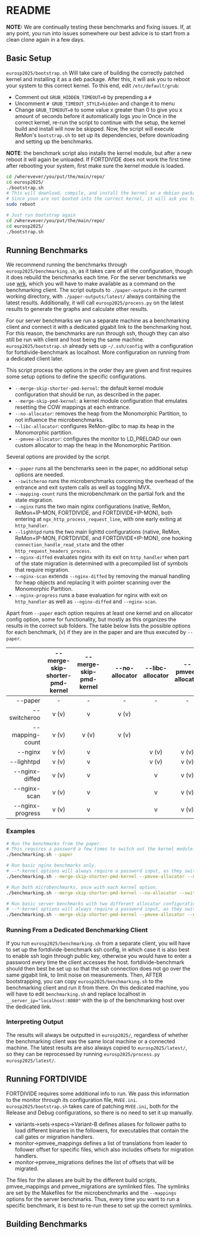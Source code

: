 # README

**NOTE:** We are continually testing these benchmarks and fixing issues. If, at any point, you run into issues somewhere our best advice is to start from a clean clone again in a few days.

## Basic Setup

`eurosp2025/bootstrap.sh` Will take care of building the correctly patched kernel and installing it as a deb package.
After this, it will ask you to reboot your system to this correct kernel.
To this end, edit `/etc/default/grub`:
- Comment out `GRUB_HIDDEN_TIMEOUT=0` by prepending a `#`
- Uncomment `# GRUB_TIMEOUT_STYLE=hidden` and change it to menu
- Change `GRUB_TIMEOUT=0` to some value x greater than 0 to give you x amount of seconds before it automatically logs you in
Once in the correct kernel, re-run the script to continue with the setup, the kernel build and install will now be skipped.
Now, the script will execute ReMon's `bootstrap.sh` to set up its dependencies, before downloading and setting up the benchmarks.

**NOTE**: the benchmark script also installs the kernel module, but after a new reboot it will again be unloaded.
If FORTDIVIDE does not work the first time after rebooting your system, first make sure the kernel module is loaded.

```bash
cd /wherevever/you/put/the/main/repo/
cd eurosp2025/
./bootstrap.sh
# This will download, compile, and install the kernel as a debian package, requiring a password a few times.
# Since youn are not booted into the correct kernel, it will ask you to reboot to the correct kernel.
sudo reboot

# Just run bootstrap again
cd /wherevever/you/put/the/main/repo/
cd eurosp2025/
./bootstrap.sh
```

## Running Benchmarks

We recommend running the benchmarks through `eurosp2025/benchmarking.sh`, as it takes care of all the configuration, though it does rebuild the benchmarks each time.
For the server benchmarks we use [wrk](https://github.com/wg/wrk), which you will have to make available as a command on the benchmarking client.
The script outputs to `./paper-outputs` in the current working directory, with `./paper-outputs/latest/` always containing the latest results.
Additionally, it will call `eurosp2025/process.py` on the latest results to generate the graphs and calculate other results.

For our server benchmarks we run a separate machine as a benchmarking client and connect it with a dedicated gigabit link to the benchmarking host.
For this reason, the benchmarks are run through ssh, though they can also still be run with client and host being the same machine.
`eurosp2025/bootstrap.sh` already sets up `~/.ssh/config` with a configuration for fortdivide-benchmark as localhost.
More configuration on running from a dedicated client later.

This script process the options in the order they are given and first requires some setup options to define the specific configurations.
- `--merge-skip-shorter-pmd-kernel`: the default kernel module configuration that should be run, as described in the paper.
- `--merge-skip-pmd-kernel`: a kernel module configuration that emulates resetting the COW mappings at each entrance.
- `--no-allocator`: removes the heap from the Monomorphic Partition, to not influence the microbenchmarks.
- `--libc-allocator`: configures ReMon-glibc to map its heap in the Monomorphic partition.
- `--pmvee-allocator`: configures the monitor to LD_PRELOAD our own custom allocator to map the heap in the Monomorphic Partition.

Several options are provided by the script.
- `--paper` runs all the benchmarks seen in the paper, no additional setup options are needed.
- `--switcheroo` runs the microbenchmarks concerning the overhead of the entrance and exit system calls as well as toggling MVX.
- `--mapping-count` runs the microbenchmark on the partial fork and the state migration.
- `--nginx` runs the two main nginx configurations (native, ReMon, ReMon+IP-MON, FORTDIVIDE, and FORTDIVIDE+IP-MON), both entering at `ngx_http_process_request_line`, with one early exiting at `http_handler`.
- `--lighhtpd` runs the two main lighttd configurations (native, ReMon, ReMon+IP-MON, FORTDIVIDE, and FORTDIVIDE+IP-MON), one hooking `connection_handle_read_state` and the other `http_request_headers_process`.
- `--nginx-diffed` evaluates nginx with its exit on `http_handler` when part of the state migration is determined with a precompiled list of symbols that require migration.
- `--nginx-scan` extends `--nginx-diffed` by removing the manual handling for heap objects and replacing it with pointer scanning over the Monomorphic Partition.
- `--nginx-progress` runs a base evaluation for nginx with exit on `http_handler` as well as `--nginx-diffed` and `--nginx-scan`.

Apart from `--paper` each option requires at least one kernel and on allocator config option, some for functionality, but mostly as this organizes the results in the correct sub folders.
The table below lists the possible options for each benchmark, (v) if they are in the paper and are thus executed by `--paper`.

|                  | --merge-skip-shorter-pmd-kernel | --merge-skip-pmd-kernel |   | --no-allocator | --libc-allocator | --pmvee-allocator |
| ---------------: | :-----------------------------: | :---------------------: | - | :------------: | :--------------: | :---------------: |
| --paper          | -                               | -                       |   | -              | -                | -                 |
| --switcheroo     | v (v)                           | v                       |   | v (v)          |                  |                   |
| --mapping-count  | v (v)                           | v (v)                   |   | v (v)          |                  |                   |
| --nginx          | v (v)                           | v                       |   |                | v (v)            | v (v)             |
| --lighhtpd       | v (v)                           | v                       |   |                | v (v)            | v (v)             |
| --nginx-diffed   | v (v)                           | v                       |   |                | v                | v (v)             |
| --nginx-scan     | v (v)                           | v                       |   |                | v                | v (v)             |
| --nginx-progress | v (v)                           | v                       |   |                | v                | v (v)             |

### Examples

```bash
# Run the benchmarks from the paper.
# This requires a password a few times to switch out the kernel module.
./benchmarking.sh --paper

# Run basic nginx benchmarks only.
# --*-kernel options will always require a password input, as they switch out the kernel module.
./benchmarking.sh --merge-skip-shorter-pmd-kernel --pmvee-allocator --nginx

# Run both microbenchmarks, once with each kernel option.
./benchmarking.sh --merge-skip-shorter-pmd-kernel --no-allocator --switcheroo --mapping-count --merge-skip-pmd-kernel --switcheroo --mapping-count

# Run basic server benchmarks with two different allocator configurations.
# --*-kernel options will always require a password input, as they switch out the kernel module.
./benchmarking.sh --merge-skip-shorter-pmd-kernel --pmvee-allocator --nginx --lighttpd --libc-allocator --nginx --lighttpd
```

### Running From a Dedicated Benchmarking Client

If you run `eurosp2025/benchmarking.sh` from a separate client, you will have to set up the fortdivide-benchmark ssh config, in which case it is also best to enable ssh login through public key, otherwise you would have to enter a password every time the client accesses the host.
fortdivide-benchmark should then best be set up so that the ssh connection does not go over the same gigabit link, to limit noise on measurements.
Then, AFTER bootstrapping, you can copy `eurosp2025/benchmarking.sh` to the benchmarking client and run it from there.
On this dedicated machine, you will have to edit `benchmarking.sh` and replace localhost in `__server_ip="localhost:8080"` with the ip of the benchmarking host over the dedicated link.

### Interpreting Output

The results will always be outputted in `eurosp2025/`, regardless of whether the benchmarking client was the same local machine or a connected machine.
The latest results are also always copied to `eurosp2025/latest/`, so they can be reprocessed by running `eurosp2025/process.py eurosp2025/latest/`.

## Running FORTDIVIDE

FORTDIVIDE requires some additional info to run.
We pass this information to the monitor through its configuration file, `MVEE.ini`.
`eurosp2025/bootstrap.sh` takes care of patching `MVEE.ini`, both for the Release and Debug configurations, so there is no need to set it up manually.
- variants->sets->specs->Variant-B defines aliases for follower paths to load different binaries in the followers, for executables that contain the call gates or migration handlers.
- monitor->pmvee_mappings defines a list of translations from leader to follower offset for specific files, which also includes offsets for migration handlers.
- monitor->pmvee_migrations defines the list of offsets that will be migrated.

The files for the aliases are built by the different build scripts, pmvee_mappings and pmvee_migrations are symlinked files.
The symlinks are set by the Makefiles for the microbenchmarks and the `--mappings` options for the server benchmarks.
Thus, every time you want to run a specific benchmark, it is best to re-run these to set up the correct symlinks.

## Building Benchmarks